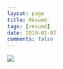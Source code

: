 ```yaml
---
layout: page
title: Résumé
tags: [résumé]
date: 2019-01-07
comments: false
---
```


<a href="{{ site.url }}">
    <img src="{{ site.Resume }}" />
</a>
                   
